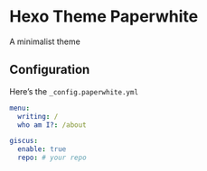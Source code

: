# Hexo Theme Paperwhite
A minimalist theme

## Configuration
Here’s the `_config.paperwhite.yml`
```yml
menu:
  writing: /
  who am I?: /about

giscus:
  enable: true
  repo: # your repo
```
